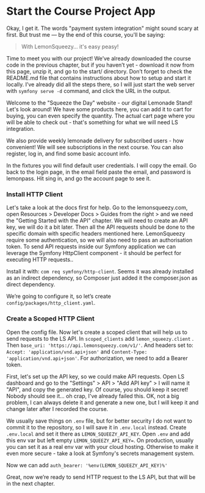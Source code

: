 # Start the Course Project App

Okay, I get it. The words "payment system integration" might sound scary at first. But trust me — by the end of this course, you'll be saying:

> With LemonSqueezy… it's easy peasy!

Time to meet you with our project! We’ve already downloaded the course code in the previous chapter, but if you haven’t yet - download it now from this page, unzip it, and go to the start/ directory. Don’t forget to check the README.md file that contains instructions about how to setup and start it locally. I’ve already did all the steps there, so I will just start the web server with `symfony serve -d` command, and click the URL in the output.

Welcome to the "Squeeze the Day" website - our digital Lemonade Stand! Let's look around! We have some products here, you can add it to cart for buying, you can even specify the quantity. The actual cart page where you will be able to check out - that's something for what we will need LS integration.

We also provide weekly lemonade delivery for subscribed users - how convenient! We will see subscriptions in the next course. You can also register, log in, and find some basic account info.

In the fixtures you will find default user credentials. I will copy the email. Go back to the login page, in the email field paste the email, and password is lemonpass. Hit sing in, and go the account page to see it.

### Install HTTP Client
Let's take a look at the docs first for help. Go to the lemonsqueezy.com, open Resources > Developer Docs > Guides from the right > and we need the "Getting Started with the API" chapter. We will need to create an API key, we will do it a bit later. Then all the API requests should be done to the specific domain with specific headers mentioned here. LemonSqueezy require some authentication, so we will also need to pass an authorisation token. To send API requests inside our Symfony application we can leverage the Symfony HttpClient component - it should be perfect for executing HTTP requests..

Install it with: `com req symfony/http-client`. Seems it was already installed as an indirect dependency, so Composer just added it the composer.json as direct dependency.

We’re going to configure it, so let’s create `config/packages/http_client.yaml`.

### Create a Scoped HTTP Client
Open the config file. Now let's create a scoped client that will help us to send requests to the LS API.
In `scoped_clients` add `lemon_squeezy.client` . Then `base_uri: 'https://api.lemonsqueezy.com/v1/'`. And headers set to: `Accept: 'application/vnd.api+json'` and  `Content-Type: 'application/vnd.api+json'`. For authorization, we need to add a Bearer token.

First, let's set up the API key, so we could make API requests. Open LS dashboard and go to the "Settings" > API > "Add API key" > I will name it "API", and copy the generated key. Of course, you should keep it secret! Nobody should see it... oh crap, I've already failed this. OK, not a big problem, I can always delete it and generate a new one, but I will keep it and change later after I recorded the course.

We usually save things on `.env` file, but for better security I do not want to commit it to the repository, so I will save it in `.env.local` instead. Create `.env.local` and set it there as `LEMON_SQUEEZY_API_KEY`. Open `.env` and add this env var but left empty `LEMON_SQUEEZY_API_KEY=`. On production, usually you can set it as a real env var with your cloud hosting. Otherwise to make it even more secure - take a look at Symfony's secrets management system.

Now we can add `auth_bearer: '%env(LEMON_SQUEEZY_API_KEY)%'`

Great, now we’re ready to send HTTP request to the LS API, but that will be in the next chapter.
